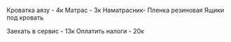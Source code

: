 Кроватка аязу - 4к
 Матрас - 3к
 Наматрасник- 
 Пленка резиновая
 Ящики под кровать

Заехать в сервис - 13к
Оплатить налоги - 20к